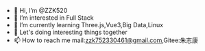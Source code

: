 - 👋 Hi, I’m @ZZK520
- 👀 I’m interested in Full Stack
- 🌱 I’m currently learning Three.js,Vue3,Big Data,Linux
- 💞️ Let's doing interesting things together
- 📫 How to reach me mail:zzk752330461@gmail.com,Gitee:朱志康

<!---
ZZK520/ZZK520 is a ✨ special ✨ repository because its `README.md` (this file) appears on your GitHub profile.
You can click the Preview link to take a look at your changes.
--->
